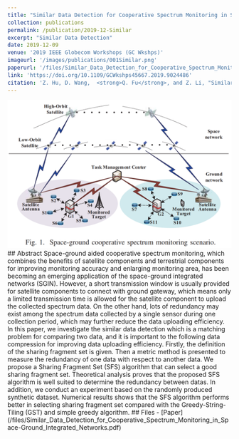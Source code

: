 ```yaml
---
title: "Similar Data Detection for Cooperative Spectrum Monitoring in Space-Ground Integrated Networks"
collection: publications
permalink: /publication/2019-12-Similar
excerpt: "Similar Data Detection"
date: 2019-12-09
venue: '2019 IEEE Globecom Workshops (GC Wkshps)'
imageurl: '/images/publications/001Similar.png'
paperurl: '/files/Similar_Data_Detection_for_Cooperative_Spectrum_Monitoring_in_Space-Ground_Integrated_Networks.pdf'
link: 'https://doi.org/10.1109/GCWkshps45667.2019.9024486'
citation: 'Z. Hu, D. Wang,  <strong>Q. Fu</strong>, and Z. Li, "Similar Data Detection for Cooperative Spectrum Monitoring in Space-Ground Integrated Networks," 2019 IEEE Globecom Workshops (GC Wkshps), Waikoloa, HI, USA, 2019, pp. 1-6, doi: 10.1109/GCWkshps45667.2019.9024486.'
---
```

<center><img src = '/images/publications/001Similar.png'></center>
## Abstract
Space-ground aided cooperative spectrum monitoring, which combines the benefits of satellite components and terrestrial components for improving monitoring accuracy and enlarging monitoring area, has been becoming an emerging application of the space-ground integrated networks (SGIN). However, a short transmission window is usually provided for satellite components to connect with ground gateway, which means only a limited transmission time is allowed for the satellite component to upload the collected spectrum data. On the other hand, lots of redundancy may exist among the spectrum data collected by a single sensor during one collection period, which may further reduce the data uploading efficiency. In this paper, we investigate the similar data detection which is a matching problem for comparing two data, and it is important to the following data compression for improving data uploading efficiency. Firstly, the definition of the sharing fragment set is given. Then a metric method is presented to measure the redundancy of one data with respect to another data. We propose a Sharing Fragment Set (SFS) algorithm that can select a good sharing fragment set. Theoretical analysis proves that the proposed SFS algorithm is well suited to determine the redundancy between datas. In addition, we conduct an experiment based on the randomly produced synthetic dataset. Numerical results shows that the SFS algorithm performs better in selecting sharing fragment set compared with the Greedy-String-Tiling (GST) and simple greedy algorithm.
## Files
- [Paper](/files/Similar_Data_Detection_for_Cooperative_Spectrum_Monitoring_in_Space-Ground_Integrated_Networks.pdf)
